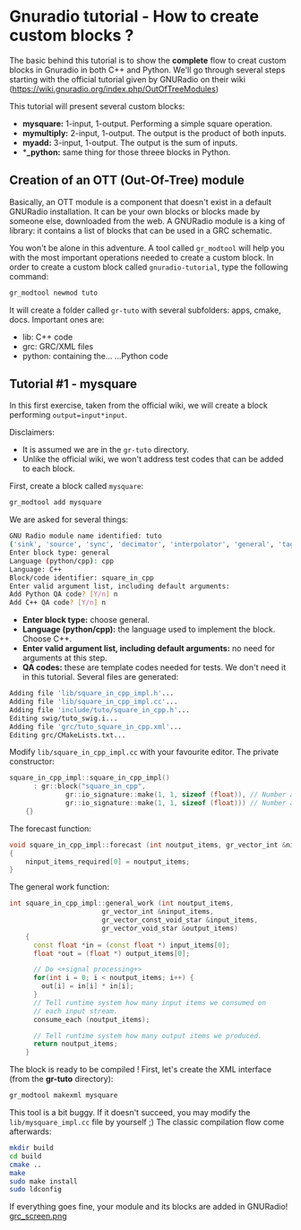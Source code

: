 # Gnuradio tutorial - How to create custom blocks ?

The basic behind this tutorial is to show the **complete** flow to creat custom blocks in Gnuradio in both C++ and Python. We'll go through several steps starting with the official tutorial given by GNURadio on their wiki (https://wiki.gnuradio.org/index.php/OutOfTreeModules)

This tutorial will present several custom blocks:

* **mysquare:** 1-input, 1-output. Performing a simple square operation.
* **mymultiply:** 2-input, 1-output. The output is the product of both inputs.
* **myadd:** 3-input, 1-output. The output is the sum of inputs.
* ***_python:** same thing for those threee blocks in Python.

## Creation of an OTT (Out-Of-Tree) module
Basically, an OTT module is a component that doesn't exist in a default GNURadio installation. It can be your own blocks or blocks made by someone else, downloaded from the web. A GNURadio module is a king of library: it contains a list of blocks that can be used in a GRC schematic.

You won't be alone in this adventure. A tool called `gr_modtool` will help you with the most important operations needed to create a custom block. In order to create a custom block called `gnuradio-tutorial`, type the following command:

```bash
gr_modtool newmod tuto
```

It will create a folder called `gr-tuto` with several subfolders: apps, cmake, docs. Important ones are:

* lib: C++ code
* grc: GRC/XML files
* python: containing the... ...Python code

## Tutorial #1 - mysquare

In this first exercise, taken from the official wiki, we will create a block performing `output=input*input`.

Disclaimers:
* It is assumed we are in the `gr-tuto` directory.
* Unlike the official wiki, we won't address test codes that can be added to each block.

First, create a block called `mysquare`:
```bash
gr_modtool add mysquare
```

We are asked for several things:
```bash
GNU Radio module name identified: tuto
('sink', 'source', 'sync', 'decimator', 'interpolator', 'general', 'tagged_stream', 'hier', 'noblock')
Enter block type: general
Language (python/cpp): cpp
Language: C++
Block/code identifier: square_in_cpp
Enter valid argument list, including default arguments: 
Add Python QA code? [Y/n] n
Add C++ QA code? [Y/n] n
```
* **Enter block type:** choose general.
* **Language (python/cpp):** the language used to implement the block. Choose C++.
* **Enter valid argument list, including default arguments:** no need for arguments at this step.
* **QA codes:** these are template codes needed for tests. We don't need it in this tutorial.
Several files are generated:
```bash
Adding file 'lib/square_in_cpp_impl.h'...
Adding file 'lib/square_in_cpp_impl.cc'...
Adding file 'include/tuto/square_in_cpp.h'...
Editing swig/tuto_swig.i...
Adding file 'grc/tuto_square_in_cpp.xml'...
Editing grc/CMakeLists.txt...
```
Modify `lib/square_in_cpp_impl.cc` with your favourite editor.
The private constructor:
```C++
square_in_cpp_impl::square_in_cpp_impl()
      : gr::block("square_in_cpp",
              gr::io_signature::make(1, 1, sizeof (float)), // Number and type of inputs
              gr::io_signature::make(1, 1, sizeof (float))) // Number and type of outputs
    {}
```
The forecast function:
```C++
void square_in_cpp_impl::forecast (int noutput_items, gr_vector_int &ninput_items_required)
{
    ninput_items_required[0] = noutput_items;
}
```
The general work function:
```C++
int square_in_cpp_impl::general_work (int noutput_items,
                       gr_vector_int &ninput_items,
                       gr_vector_const_void_star &input_items,
                       gr_vector_void_star &output_items)
    {
      const float *in = (const float *) input_items[0];
      float *out = (float *) output_items[0];

      // Do <+signal processing+>
      for(int i = 0; i < noutput_items; i++) {
        out[i] = in[i] * in[i];
      }
      // Tell runtime system how many input items we consumed on
      // each input stream.
      consume_each (noutput_items);

      // Tell runtime system how many output items we produced.
      return noutput_items;
    }
```
The block is ready to be compiled !
First, let's create the XML interface (from the **gr-tuto** directory):
```bash
gr_modtool makexml mysquare
```
This tool is a bit buggy. If it doesn't succeed, you may modify the `lib/mysquare_impl.cc` file by yourself ;)
The classic compilation flow come afterwards:
```bash
mkdir build
cd build
cmake ..
make
sudo make install
sudo ldconfig
```
If everything goes fine, your module and its blocks are added in GNURadio!
[grc_screen.png](https://github.com/pcotret/gnuradio-tutorial/blob/master/img/grc_screen.png)
